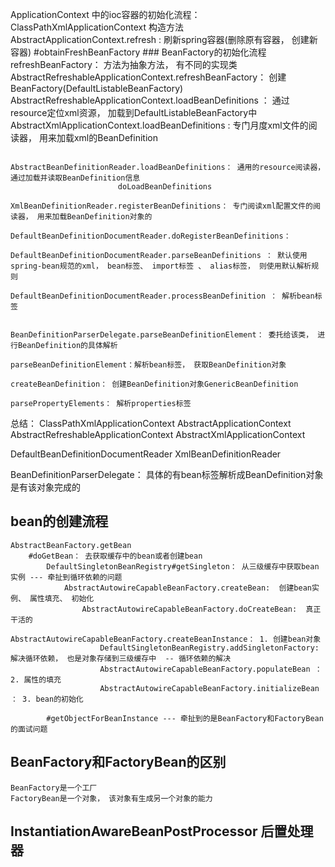 ApplicationContext 中的ioc容器的初始化流程： 
    ClassPathXmlApplicationContext
        构造方法
        AbstractApplicationContext.refresh : 刷新spring容器(删除原有容器， 创建新容器)
            #obtainFreshBeanFactory
            ### BeanFactory的初始化流程
                refreshBeanFactory： 方法为抽象方法， 有不同的实现类
                AbstractRefreshableApplicationContext.refreshBeanFactory： 创建BeanFactory(DefaultListableBeanFactory)
                    AbstractRefreshableApplicationContext.loadBeanDefinitions ： 通过resource定位xml资源， 加载到DefaultListableBeanFactory中
                        AbstractXmlApplicationContext.loadBeanDefinitions : 专门月度xml文件的阅读器， 用来加载xml的BeanDefinition
                        
                            AbstractBeanDefinitionReader.loadBeanDefinitions： 通用的resource阅读器， 通过加载并读取BeanDefinition信息
                            doLoadBeanDefinitions
                                XmlBeanDefinitionReader.registerBeanDefinitions： 专门阅读xml配置文件的阅读器， 用来加载BeanDefinition对象的
                                    DefaultBeanDefinitionDocumentReader.doRegisterBeanDefinitions： 
                                        DefaultBeanDefinitionDocumentReader.parseBeanDefinitions ： 默认使用spring-bean规范的xml， bean标签、 import标签 、 alias标签， 则使用默认解析规则
                                            DefaultBeanDefinitionDocumentReader.processBeanDefinition ： 解析bean标签
                                            
                                                BeanDefinitionParserDelegate.parseBeanDefinitionElement： 委托给该类， 进行BeanDefinition的具体解析
                                                    parseBeanDefinitionElement：解析bean标签， 获取BeanDefinition对象
                                                        createBeanDefinition： 创建BeanDefinition对象GenericBeanDefinition
                                                        parsePropertyElements： 解析properties标签
                                                            
总结： 
ClassPathXmlApplicationContext
AbstractApplicationContext
AbstractRefreshableApplicationContext
AbstractXmlApplicationContext

DefaultBeanDefinitionDocumentReader
XmlBeanDefinitionReader

BeanDefinitionParserDelegate： 具体的有bean标签解析成BeanDefinition对象是有该对象完成的

## bean的创建流程
    AbstractBeanFactory.getBean
        #doGetBean： 去获取缓存中的bean或者创建bean
            DefaultSingletonBeanRegistry#getSingleton： 从三级缓存中获取bean实例 --- 牵扯到循环依赖的问题
                AbstractAutowireCapableBeanFactory.createBean:  创建bean实例、 属性填充、 初始化
                    AbstractAutowireCapableBeanFactory.doCreateBean:  真正干活的
                        AbstractAutowireCapableBeanFactory.createBeanInstance： 1. 创建bean对象
                        DefaultSingletonBeanRegistry.addSingletonFactory: 解决循环依赖， 也是对象存储到三级缓存中  -- 循环依赖的解决
                        AbstractAutowireCapableBeanFactory.populateBean ： 2. 属性的填充
                        AbstractAutowireCapableBeanFactory.initializeBean ： 3. bean的初始化 
                        
            #getObjectForBeanInstance --- 牵扯到的是BeanFactory和FactoryBean的面试问题
## BeanFactory和FactoryBean的区别
    BeanFactory是一个工厂
    FactoryBean是一个对象， 该对象有生成另一个对象的能力
    
## InstantiationAwareBeanPostProcessor 后置处理器